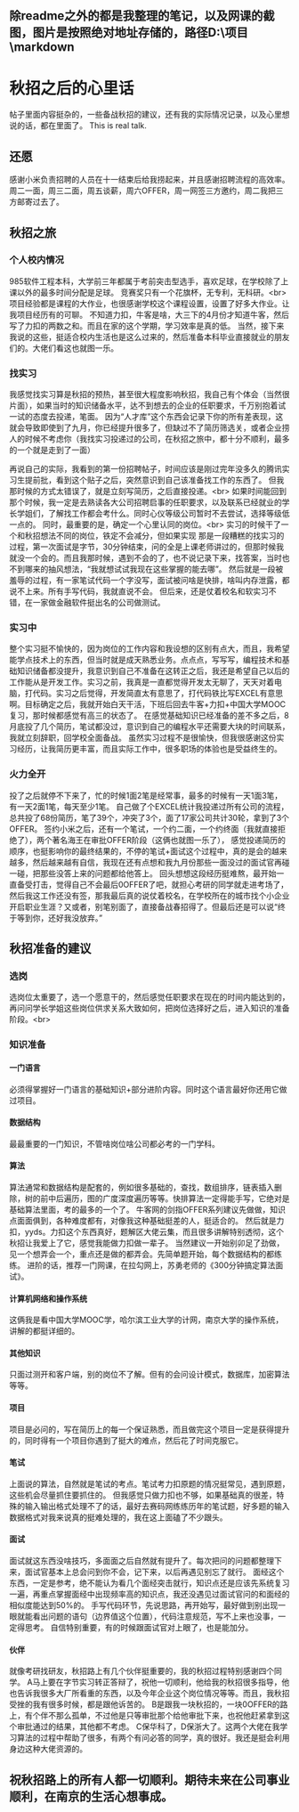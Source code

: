 ## 除readme之外的都是我整理的笔记，以及网课的截图，图片是按照绝对地址存储的，路径D:\项目\markdown


# 秋招之后的心里话

帖子里面内容挺杂的，一些备战秋招的建议，还有我的实际情况记录，以及心里想说的话，都在里面了。
This is real talk.


## 还愿
感谢小米负责招聘的人员在十一结束后给我捞起来，并且感谢招聘流程的高效率。
周二一面，周三二面，周五谈薪，周六OFFER，周一网签三方邀约，周二我把三方邮寄过去了。


## 秋招之旅

### 个人校内情况
985软件工程本科，大学前三年都属于考前突击型选手，喜欢足球，在学校除了上课以外的最多时间分配是足球。
竞赛奖只有一个花旗杯，无专利，无科研。\<br>
项目经验都是课程的大作业，也很感谢学校这个课程设置，设置了好多大作业。让我项目经历有的可聊。
不知道力扣，牛客是啥，大三下的4月份才知道牛客，然后写了力扣的两数之和。而且在家的这个学期，学习效率是真的低。
当然，接下来我说的这些，挺适合校内生活也是这么过来的，然后准备本科毕业直接就业的朋友们的。大佬们看这也就图一乐。


### 找实习
我感觉找实习算是秋招的预热，甚至很大程度影响秋招，我自己有个体会（当然很片面），如果当时的知识储备水平，达不到想去的企业的任职要求，千万别抱着试一试的态度去投递，笔面。
因为“人才库”这个东西会记录下你的所有差表现，这就会导致即使到了九月，你已经提升很多了，但缺过不了简历筛选关，或者企业捞人的时候不考虑你（我找实习投递过的公司，在秋招之旅中，都十分不顺利，最多的一个就是走到了一面）

再说自己的实际，我看到的第一份招聘帖子，时间应该是刚过完年没多久的腾讯实习生提前批，看到这个贴子之后，突然意识到自己该准备找工作的东西了。
但我那时候的方式太错误了，就是立刻写简历，之后直接投递。\<br>
如果时间能回到那个时候，我一定是去熟读各大公司招聘启事的任职要求，以及联系已经就业的学长学姐们，了解找工作都会考什么。同时心仪等级公司暂时不去尝试，选择等级低一点的。
同时，最重要的是，确定一个心里认同的岗位。\<br>
实习的时候干了一个和秋招想法不同的岗位，铁定不会减分，但如果实现
那是一段糟糕的找实习的过程，第一次面试是字节，30分钟结束，问的全是上课老师讲过的，但那时候我就没一个会的。而且我那时候，遇到不会的了，也不说记录下来，找答案，当时也不到哪来的抽风想法，“我就想试试我现在这些掌握的能去哪”。
然后就是一段被羞辱的过程，有一家笔试代码一个字没写，面试被问啥是快排，啥叫内存泄露，都说不上来。所有手写代码，我就直说不会。
但后来，还是仗着校名和软实习不错，在一家做金融软件挺出名的公司做测试。


### 实习中
整个实习挺不愉快的，因为岗位的工作内容和我设想的区别有点大，而且，我希望能学点技术上的东西，但当时就是成天熟悉业务。点点点，写写写，编程技术和基础知识储备都没提升，我意识到自己不准备在这转正之后，我还是希望自己以后的工作能从是开发工作。实习之前，我真是一直都觉得开发太无聊了，天天对着电脑，打代码。实习之后觉得，开发简直太有意思了，打代码铁比写EXCEL有意思啊。目标确定之后，我就开始白天干活，下班后回去牛客+力扣+中国大学MOOC复习，那时候都感觉有高三的状态了。
在感觉基础知识已经准备的差不多之后，8月底投了几个简历，笔试都没过，意识到自己的编程水平还需要大块的时间联系，我就立刻辞职，回学校全面备战。
虽然实习过程不是很愉快，但我很感谢这份实习经历，让我简历更丰富，而且实际工作中，很多职场的体验也是受益终生的。


### 火力全开
投了之后就停不下来了，忙的时候1面2笔是经常事，最多的时候有一天1面3笔，有一天2面1笔，每天至少1笔。
自己做了个EXCEL统计我投递过所有公司的流程，总共投了68份简历，笔了39个，冲突了3个，面了17家公司共计30轮，拿到了3个OFFER。
签约小米之后，还有一个笔试，一个约二面，一个约终面（我就直接拒绝了），两个著名海王在审批OFFER阶段（这俩也就图一乐了），
感觉投递简历的顺序，也挺影响你的最终结果的，不停的笔试+面试这个过程中，真的是会的越来越多，然后越来越有自信，我现在还有点想和我九月份那些一面没过的面试官再碰一碰，把那些没答上来的问题都给他答上。
回头想想这段经历挺难熬，最开始一直备受打击，觉得自己不会最后0OFFER了吧，就担心考研的同学就走进考场了，然后我这工作还没有签，那我最后真的说仗着校名，在学校所在的城市找个小企业开启职业生涯？又或者，别笔别面了，直接备战春招得了。但最后还是可以说“终于等到你，还好我没放弃。”


## 秋招准备的建议

### 选岗
选岗位太重要了，选一个愿意干的，然后感觉任职要求在现在的时间内能达到的，再问问学长学姐这些岗位供求关系大致如何，把岗位选择好之后，进入知识的准备阶段。\<br>

### 知识准备

#### 一门语言
必须得掌握好一门语言的基础知识+部分进阶内容。同时这个语言最好你还用它做过项目。


#### 数据结构
最最重要的一门知识，不管啥岗位啥公司都必考的一门学科。


#### 算法
算法通常和数据结构是配套的，例如很多基础的，查找，数组排序，链表插入删除，树的前中后遍历，图的广度深度遍历等等。快排算法一定得能手写，它绝对是基础算法里面，考的最多的一个了。
牛客网的剑指OFFER系列建议先做做，知识点面面俱到，各种难度都有，对像我这种基础挺差的人，挺适合的。
然后就是力扣，yyds。力扣这个东西真好，题解区大佬云集，而且很多讲解特别透彻，这个秋招让我爱上了它，感觉我能做力扣做一辈子。
当然建议一开始别卯足了劲做，见一个想弄会一个，重点还是做的都弄会。先简单题开始，每个数据结构的都练练。
进阶的话，推荐一门网课，在拉勾网上，苏勇老师的《300分钟搞定算法面试》。


#### 计算机网络和操作系统
这俩我是看中国大学MOOC学，哈尔滨工业大学的计网，南京大学的操作系统，讲解的都挺详细的。

#### 其他知识
只面过测开和客户端，别的岗位不了解。但有的会问设计模式，数据库，加密算法等等。

#### 项目
项目是必问的，写在简历上的每一个保证熟悉，而且做完这个项目一定是获得提升的，同时得有一个项目你遇到了挺大的难点，然后花了时间克服它。

#### 笔试
上面说的算法，自然就是笔试的考点。笔试考力扣原题的情况挺常见，遇到原题，这些机会尽量抓住要抓住的。
但我感觉只做力扣也不够，如果基础真的很差，特殊的输入输出格式处理不了的话，最好去赛码网练练历年的笔试题，好多题的输入数据格式对我来说真的挺难处理的，我在这上面磕了不少跟头。


#### 面试
面试就这东西没啥技巧，多面面之后自然就有提升了。每次把问的问题都整理下来，面试官基本上总会问到你不会，记下来，以后再遇见别忘了就行。
面经这个东西，一定是参考，绝不能认为看几个面经突击就行，知识点还是应该先系统复习一遍，再重点掌握面经中出现频率高的知识点，我还没遇见过面试官问的和面经的相似度能达到50%的。
手写代码环节，先说思路，再开始写，最好做到别出现一眼就能看出问题的语句（边界值这个位置），代码注意规范，写不上来也没事，一定得思考。
自信特别重要，有的时候跟面试官对上眼了，也是能加分。

#### 伙伴
就像考研找研友，秋招路上有几个伙伴挺重要的，我的秋招过程特别感谢四个同学。
A马上要在字节实习转正答辩了，祝他一切顺利，他给我的秋招很多指导，他也告诉我很多大厂所看重的东西，以及今年企业这个岗位情况等等。而且，我秋招受挫的我有很多时候，都是跟他诉苦的。
B是跟我一块秋招的，一块0OFFER的路上，有个伴不那么孤单，不过他是只等审批那个给他审批下来，也祝他赶紧拿到这个审批通过的结果，其他都不考虑。
C保华科了，D保浙大了。这两个大佬在我学习算法的过程中帮助了很多，有两个有问必答的同学，真的很好。我还是挺会利用身边这种大佬资源的。

## 祝秋招路上的所有人都一切顺利。期待未来在公司事业顺利，在南京的生活心想事成。
